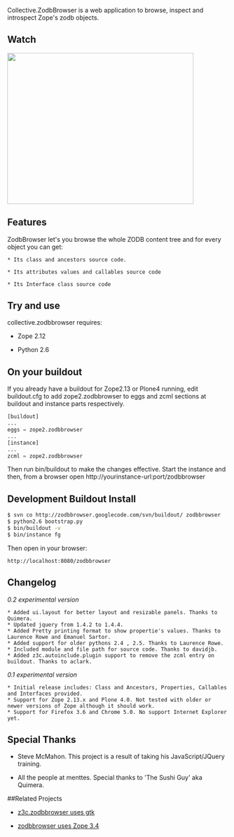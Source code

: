 Collective.ZodbBrowser is a web application to browse, inspect and introspect Zope's zodb objects. 

## Watch
<a href='http://www.youtube.com/watch?feature=player_embedded&v=GkOpdnC5zvs' target='_blank'><img src='http://img.youtube.com/vi/GkOpdnC5zvs/0.jpg' width='425' height=344 /></a>

## Features 

ZodbBrowser let's you browse the whole ZODB content tree and for every object you can get:

    * Its class and ancestors source code.

    * Its attributes values and callables source code

    * Its Interface class source code


## Try and use

collective.zodbbrowser requires:

 * Zope 2.12

 * Python 2.6

## On your buildout

If you already have a buildout for Zope2.13 or Plone4 running, edit buildout.cfg to add zope2.zodbbrowser to eggs and zcml sections at buildout and instance parts respectively.

```python
[buildout]
...
eggs = zope2.zodbbrowser
...
[instance]
...
zcml = zope2.zodbbrowser
```

Then run bin/buildout to make the changes effective. Start the instance and then, from a browser open http://yourinstance-url:port/zodbbrowser


## Development Buildout Install

```bash
$ svn co http://zodbbrowser.googlecode.com/svn/buildout/ zodbbrowser
$ python2.6 bootstrap.py
$ bin/buildout -v
$ bin/instance fg
``` 
Then open in your browser:
```
http://localhost:8080/zodbbrowser
```

## Changelog 

*0.2 experimental version*

    * Added ui.layout for better layout and resizable panels. Thanks to Quimera.
    * Updated jquery from 1.4.2 to 1.4.4.
    * Added Pretty printing format to show propertie's values. Thanks to Laurence Rowe and Emanuel Sartor.
    * Added support for older pythons 2.4 , 2.5. Thanks to Laurence Rowe.
    * Included module and file path for source code. Thanks to davidjb.
    * Added z3c.autoinclude.plugin support to remove the zcml entry on buildout. Thanks to aclark.

*0.1 experimental version*

    * Initial release includes: Class and Ancestors, Properties, Callables and Interfaces provided.
    * Support for Zope 2.13.x and Plone 4.0. Not tested with older or newer versions of Zope although it should work.
    * Support for Firefox 3.6 and Chrome 5.0. No support Internet Explorer yet.

## Special Thanks

 * Steve McMahon. This project is a result of taking his JavaScript/JQuery training.

 * All the people at menttes. Special thanks to 'The Sushi Guy' aka Quimera.

##Related Projects

 * [z3c.zodbbrowser uses gtk](http://svn.zope.org/z3c.zodbbrowser/trunk/)

 * [zodbbrowser uses Zope 3.4](https://launchpad.net/zodbbrowser)
